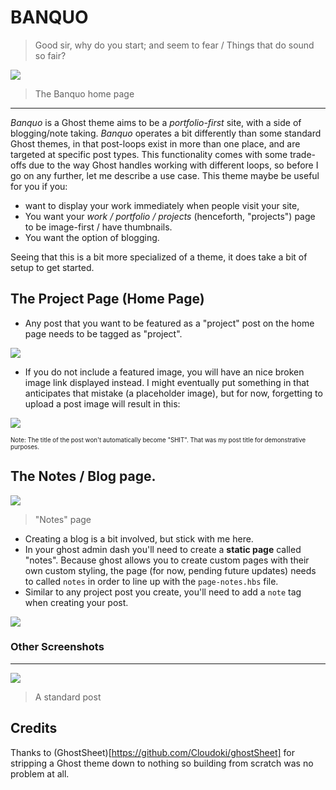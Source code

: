 # BANQUO
> Good sir, why do you start; and seem to fear / Things that do sound so fair?

![](https://cloud.githubusercontent.com/assets/12987958/17832552/988aa128-66d3-11e6-9639-27434c0e05ed.png)

> The Banquo home page

***

_Banquo_ is a Ghost theme aims to be a _portfolio-first_ site, with a side of blogging/note taking. _Banquo_ operates a bit differently than some standard Ghost themes, in that post-loops exist in more than one place, and are targeted at specific post types. This functionality comes with some trade-offs due to the way Ghost handles working with different loops, so before I go on any further, let me describe a use case. This theme maybe be useful for you if you:

- want to display your work immediately when people visit your site,
- You want your _work / portfolio / projects_ (henceforth, "projects") page to be image-first / have thumbnails.
- You want the option of blogging.  

Seeing that this is a bit more specialized of a theme, it does take a bit of setup to get started.

## The Project Page (Home Page)

- Any post that you want to be featured as a "project" post on the home page needs to be tagged as "project".

![](https://cloud.githubusercontent.com/assets/12987958/17832476/c98d100a-66d1-11e6-99ab-b9dc014ba807.png)

- If you do not include a featured image, you will have an nice broken image link displayed instead. I might eventually put something in that anticipates that mistake (a placeholder image), but for now, forgetting to upload a post image will result in this:

![](https://cloud.githubusercontent.com/assets/12987958/17832551/988046a6-66d3-11e6-877f-202f1187c981.png)

<sub><sup>Note: The title of the post won't automatically become "SHIT". That was my post title for demonstrative purposes.</sup></sub>

## The Notes / Blog page.

![](https://cloud.githubusercontent.com/assets/12987958/17832553/988ac2b6-66d3-11e6-8acf-df9804a0dd87.png)

> "Notes" page

- Creating a blog is a bit involved, but stick with me here.
- In your ghost admin dash you'll need to create a **static page** called "notes". Because ghost allows you to create custom pages with their own custom styling, the page (for now, pending future updates) needs to called `notes` in order to line up with the `page-notes.hbs` file.
- Similar to any project post you create, you'll need to add a `note` tag when creating your post.

![](https://cloud.githubusercontent.com/assets/12987958/17832555/988e8eaa-66d3-11e6-9b1c-836843bcb2b0.png)


### Other Screenshots

***
![](https://cloud.githubusercontent.com/assets/12987958/17832554/988d72c2-66d3-11e6-9cd2-04b1c3930ac9.png)

> A standard post


## Credits

Thanks to (GhostSheet)[https://github.com/Cloudoki/ghostSheet] for stripping a Ghost theme down to nothing so building from scratch was no problem at all.
